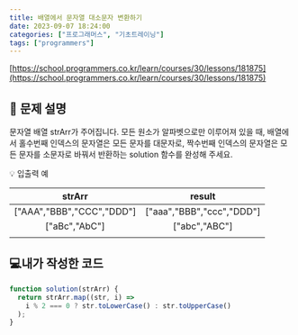 ```yaml
---
title: 배열에서 문자열 대소문자 변환하기
date: 2023-09-07 18:24:00
categories: ["프로그래머스", "기초트레이닝"]
tags: ["programmers"]
---
```


[https://school.programmers.co.kr/learn/courses/30/lessons/181875](https://school.programmers.co.kr/learn/courses/30/lessons/181875)

## 📔 문제 설명

문자열 배열 strArr가 주어집니다. 모든 원소가 알파벳으로만 이루어져 있을 때, 배열에서 홀수번째 인덱스의 문자열은 모든 문자를 대문자로, 짝수번째 인덱스의 문자열은 모든 문자를 소문자로 바꿔서 반환하는 solution 함수를 완성해 주세요.

💡 입출력 예

|          strArr           |          result           |
| :-----------------------: | :-----------------------: |
| ["AAA","BBB","CCC","DDD"] | ["aaa","BBB","ccc","DDD"] |
|       ["aBc","AbC"]       |       ["abc","ABC"]       |
|  |

## 💻내가 작성한 코드

```js
function solution(strArr) {
  return strArr.map((str, i) =>
    i % 2 === 0 ? str.toLowerCase() : str.toUpperCase()
  );
}
```
